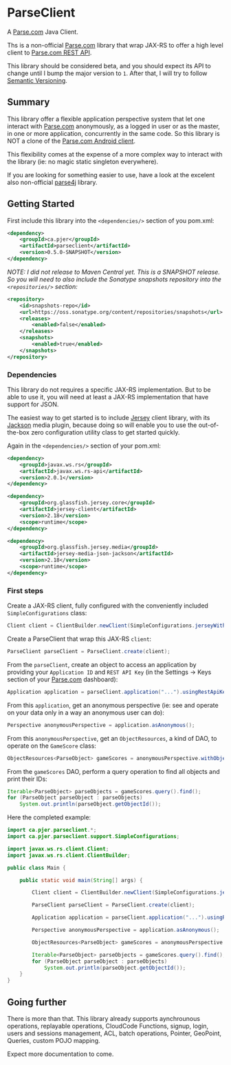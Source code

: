 # ParseClient

A [Parse.com](https://www.parse.com) Java Client.

Ths is a non-official [Parse.com](https://www.parse.com) library that wrap JAX-RS to offer a high level client to [Parse.com REST API](https://www.parse.com/docs/rest/).

This library should be considered beta, and you should expect its API to change until I bump the major version to `1`. After that, I will try to follow [Semantic Versioning](http://semver.org/).

## Summary 

This library offer a flexible application perspective system that let one interact with [Parse.com](https://www.parse.com) anonymously, as a logged in user or as the master, in one or more application, concurrently in the same code. So this library is NOT a clone of the [Parse.com Android client](https://www.parse.com/docs/android/).

This flexibility comes at the expense of a more complex way to interact with the library (ie: no magic static singleton everywhere).

If you are looking for something easier to use, have a look at the excelent also non-official [parse4j](https://github.com/thiagolocatelli/parse4j) library.

## Getting Started

First include this library into the `<dependencies/>` section of you pom.xml:

```xml
<dependency>
    <groupId>ca.pjer</groupId>
    <artifactId>parseclient</artifactId>
    <version>0.5.0-SNAPSHOT</version>
</dependency>
```

*NOTE: I did not release to Maven Central yet. This is a SNAPSHOT release. So you will need to also include the Sonatype snapshots repository into the `<repositories/>` section:*

```xml
<repository>
    <id>snapshots-repo</id>
    <url>https://oss.sonatype.org/content/repositories/snapshots</url>
    <releases>
        <enabled>false</enabled>
    </releases>
    <snapshots>
        <enabled>true</enabled>
    </snapshots>
</repository>
```

### Dependencies

This library do not requires a specific JAX-RS implementation. But to be able to use it, you will need at least a JAX-RS implementation that have support for JSON.

The easiest way to get started is to include [Jersey](https://jersey.java.net/) client library, with its [Jackson](http://wiki.fasterxml.com/JacksonHome) media plugin, because doing so will enable you to use the out-of-the-box zero configuration utility class to get started quickly.

Again in the `<dependencies/>` section of your pom.xml:

```xml
<dependency>
    <groupId>javax.ws.rs</groupId>
    <artifactId>javax.ws.rs-api</artifactId>
    <version>2.0.1</version>
</dependency>

<dependency>
    <groupId>org.glassfish.jersey.core</groupId>
    <artifactId>jersey-client</artifactId>
    <version>2.18</version>
    <scope>runtime</scope>
</dependency>

<dependency>
    <groupId>org.glassfish.jersey.media</groupId>
    <artifactId>jersey-media-json-jackson</artifactId>
    <version>2.18</version>
    <scope>runtime</scope>
</dependency>
```

### First steps

Create a JAX-RS client, fully configured with the conveniently included `SimpleConfigurations` class:

```java
Client client = ClientBuilder.newClient(SimpleConfigurations.jerseyWithJackson());

```

Create a ParseClient that wrap this JAX-RS `client`:
 
```java
ParseClient parseClient = ParseClient.create(client);
```

From the `parseClient`, create an object to access an application by providing your `Application ID` and `REST API Key` (in the Settings -> Keys section of your [Parse.com](https://www.parse.com) dashboard):
 
```java
Application application = parseClient.application("...").usingRestApiKey("...");
```

From this `application`, get an anonymous perspective (ie: see and operate on your data only in a way an anonymous user can do):

```java
Perspective anonymousPerspective = application.asAnonymous();
```

From this `anonymousPerspective`, get an `ObjectResources`, a kind of DAO, to operate on the `GameScore` class:

```java
ObjectResources<ParseObject> gameScores = anonymousPerspective.withObjects("GameScore");

```

From the `gameScores` DAO, perform a query operation to find all objects and print their IDs:

```java
Iterable<ParseObject> parseObjects = gameScores.query().find();
for (ParseObject parseObject : parseObjects)
    System.out.println(parseObject.getObjectId());

```

Here the completed example:

```java
import ca.pjer.parseclient.*;
import ca.pjer.parseclient.support.SimpleConfigurations;

import javax.ws.rs.client.Client;
import javax.ws.rs.client.ClientBuilder;

public class Main {

	public static void main(String[] args) {

		Client client = ClientBuilder.newClient(SimpleConfigurations.jerseyWithJackson());

		ParseClient parseClient = ParseClient.create(client);

		Application application = parseClient.application("...").usingRestApiKey("...");

		Perspective anonymousPerspective = application.asAnonymous();

		ObjectResources<ParseObject> gameScores = anonymousPerspective.withObjects("GameScore");

		Iterable<ParseObject> parseObjects = gameScores.query().find();
		for (ParseObject parseObject : parseObjects)
			System.out.println(parseObject.getObjectId());
	}
}

```

## Going further

There is more than that. This library already supports aynchrounous operations, replayable operations, CloudCode Functions, signup, login, users and sessions management, ACL, batch operations, Pointer, GeoPoint, Queries, custom POJO mapping.

Expect more documentation to come.
